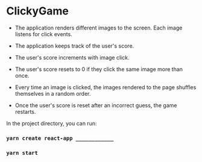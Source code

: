 # ClickyGame

* The application renders different images to the screen. Each image listens for click events.

* The application keeps track of the user's score.

* The user's score increments with image click.

* The user's score resets to 0 if they click the same image more than once.

* Every time an image is clicked, the images rendered to the page shuffles themselves in a random order.

* Once the user's score is reset after an incorrect guess, the game restarts.



In the project directory, you can run:
### `yarn create react-app ____________`
### `yarn start`
